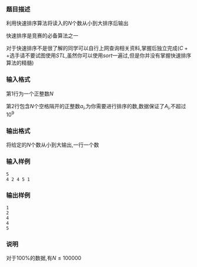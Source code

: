 ### 题目描述
利用快速排序算法将读入的$N$个数从小到大排序后输出

快速排序是竞赛的必备算法之一

对于快速排序不是很了解的同学可以自行上网查询相关资料,掌握后独立完成($C++$选手请不要试图使用$STL$,虽然你可以使用$sort$一遍过,但是你并没有掌握快速排序算法的精髓)

### 输入格式
第$1$行为一个正整数$N$

第$2$行包含$N$个空格隔开的正整数$a_i$,为你需要进行排序的数,数据保证了$A_i$,不超过$10^9$

### 输出格式
将给定的$N$个数从小到大输出,一行一个数

### 输入样例
```
5
4 2 4 5 1
```
### 输出样例
```
1
2
4
4
5
```
### 说明
对于$100\%$的数据,有$N \leq 100000$